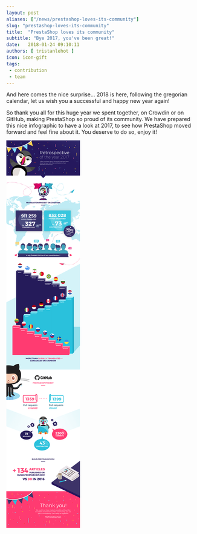 ```yaml
---
layout: post
aliases: ["/news/prestashop-loves-its-community"]
slug: "prestashop-loves-its-community"
title:  "PrestaShop loves its community"
subtitle: "Bye 2017, you've been great!"
date:   2018-01-24 09:10:11
authors: [ tristanlehot ]
icon: icon-gift
tags:
 - contribution
 - team
---
```


And here comes the nice surprise... 2018 is here, following the gregorian calendar, let us wish you a successful and happy new year again!

So thank you all for this huge year we spent together, on Crowdin or on GitHub, making PrestaShop so proud of its community. We have prepared this nice infographic to have a look at 2017, to see how PrestaShop moved forward and feel fine about it. You deserve to do so, enjoy it!


![Retrospective 2017](/assets/images/2018/01/Infographic_2017.jpg)
